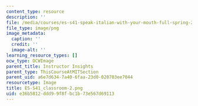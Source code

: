 ```yaml
---
content_type: resource
description: ''
file: /media/courses/es-s41-speak-italian-with-your-mouth-full-spring-2012/e36b5812ddd99f8fbc1b73e567d69113_ES-S41_classroom-2.png
file_type: image/png
image_metadata:
  caption: ''
  credit: ''
  image-alt: ''
learning_resource_types: []
ocw_type: OCWImage
parent_title: Instructor Insights
parent_type: ThisCourseAtMITSection
parent_uid: a6e7d634-7a40-6faa-23d0-020703ee7044
resourcetype: Image
title: ES-S41_classroom-2.png
uid: e36b5812-ddd9-9f8f-bc1b-73e567d69113
---
```

